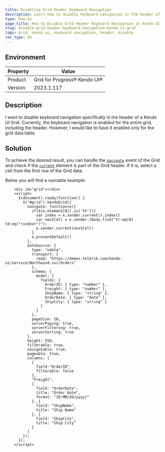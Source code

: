 ```yaml
---
title: Disabling Grid Header Keyboard Navigation
description: Learn how to disable keyboard navigation in the header of a Kendo UI Grid.
type: how-to
page_title: How to Disable Grid Header Keyboard Navigation in Kendo UI Grid
slug: disable-grid-header-keyboard-navigation-kendo-ui-grid
tags: grid, kendo ui, keyboard navigation, header, disable
res_type: kb
---
```


## Environment

| Property | Value |
| --- | --- |
| Product | Grid for Progress® Kendo UI® |
| Version | 2023.1.117 |

## Description

I want to disable keyboard navigation specifically in the header of a Kendo UI Grid. Currently, the keyboard navigation is enabled for the entire grid, including the header. However, I would like to have it enabled only for the grid data table.

## Solution

To achieve the desired result, you can handle the [`navigate`](/api/javascript/ui/grid/events/navigate) event of the Grid and check if the [`current`](/api/javascript/ui/grid/methods/current) element is part of the Grid header. If it is, select a cell from the first row of the Grid data. 

Below you will find a runnable example:

```dojo
    <div id="grid"></div>
    <script>
      $(document).ready(function() {
        $("#grid").kendoGrid({
          navigate: function(e){              
            if($(e.element[0]).is('th')){
              var index = e.sender.current().index()
              var nextCell = e.sender.tbody.find("tr:eq(0) td:eq("+index+")");
              e.sender.current(nextCell)
            }
            e.preventDefault()
          },
          dataSource: {
            type: "odata",
            transport: {
              read: "https://demos.telerik.com/kendo-ui/service/Northwind.svc/Orders"
            },
            schema: {
              model: {
                fields: {
                  OrderID: { type: "number" },
                  Freight: { type: "number" },
                  ShipName: { type: "string" },
                  OrderDate: { type: "date" },
                  ShipCity: { type: "string" }
                }
              }
            },
            pageSize: 20,
            serverPaging: true,
            serverFiltering: true,
            serverSorting: true
          },
          height: 550,
          filterable: true,
          navigatable: true,
          pageable: true,
          columns: [
            {
              field:"OrderID",
              filterable: false
            },
            "Freight",
            {
              field: "OrderDate",
              title: "Order Date",
              format: "{0:MM/dd/yyyy}"
            }, {
              field: "ShipName",
              title: "Ship Name"
            }, {
              field: "ShipCity",
              title: "Ship City"
            }
          ]
        });
      });
    </script>
```


